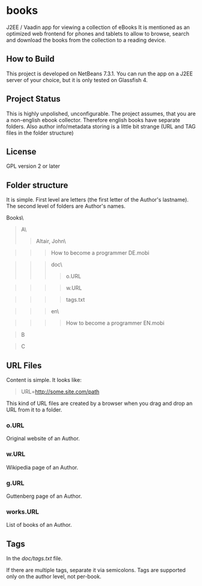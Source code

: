 # books

J2EE / Vaadin app for viewing a collection of eBooks
It is mentioned as an optimized web frontend for phones and tablets to allow to browse, search and download the books from the collection to a reading device.

## How to Build
This project is developed on NetBeans 7.3.1. You can run the app on a J2EE server of your choice, but it is only tested on Glassfish 4.

## Project Status

This is highly unpolished, unconfigurable. The project assumes, that you are a non-english ebook collector. Therefore english books have separate folders.
Also author info/metadata storing is a little bit strange (URL and TAG files in the folder structure)

## License

GPL version 2 or later

## Folder structure

It is simple. First level are letters (the first letter of the Author's lastname).
The second level of folders are Author's names.

Books\
> A\
>> Altair, John\

>>> How to become a programmer DE.mobi 

>>> doc\
>>>> o.URL

>>>> w.URL

>>>> tags.txt

>>> en\

>>>> How to become a programmer EN.mobi

> B

> C

## URL Files

Content is simple. It looks like:
> URL=http://some.site.com/path

This kind of URL files are created by a browser when you drag and drop an URL from it to a folder.

### o.URL

Original website of an Author.

### w.URL

Wikipedia page of an Author.

### g.URL

Guttenberg page of an Author.

### works.URL

List of books of an Author.

## Tags

In the _doc/tags.txt_ file.

If there are multiple tags, separate it via semicolons. Tags are supported only on the author level, not per-book.
